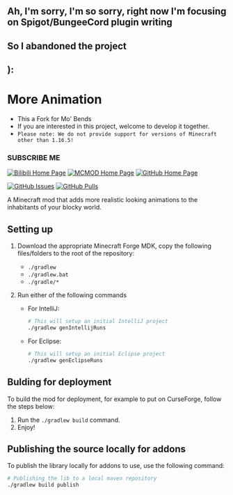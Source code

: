## Ah, I'm sorry, I'm so sorry, right now I'm focusing on Spigot/BungeeCord plugin writing
## So I abandoned the project
## ):

# More Animation 


- This a Fork for Mo' Bends
- If you are interested in this project, welcome to develop it together.
- `Please note: We do not provide support for versions of Minecraft other than 1.16.5!`
<!--
[![Bilibili Icon](https://www.bilibili.com/favicon.ico)](https://space.bilibili.com/1098279072)
[![Bilibili Home Page](https://img.shields.io/badge/-SUBSCRIBE%20ME-blue.svg?style=flat-square)](https://space.bilibili.com/1098279072)
-->
### SUBSCRIBE ME
[![Bilibili Home Page](https://img.shields.io/badge/-bilibili-blue.svg?style=flat-square)](https://space.bilibili.com/1098279072)
[![MCMOD Home Page](https://img.shields.io/badge/-mcmod-darkgreen.svg?style=flat-square)](https://center.mcmod.cn/420490/)
[![GitHub Home Page](https://img.shields.io/badge/-Github-gray.svg?style=flat-square)](https://github.com/At87668/)

[![GitHub Issues](https://img.shields.io/badge/Github%20Issues-0%20Open-brightgreen.svg?style=flat-square)](https://github.com/At87668/MoreAnimation/isseus)
[![GitHub Pulls](https://img.shields.io/badge/Github%20Pulls-0%20Pull%20requests-brightgreen.svg?style=flat-square)](https://github.com/At87668/MoreAnimation/pulls)

A Minecraft mod that adds more realistic looking animations to the inhabitants of your blocky world.

## Setting up
1. Download the appropriate Minecraft Forge MDK, copy the following files/folders to the root of the repository:
    - `./gradlew`
    - `./gradlew.bat`
    - `./gradle/*`
    
2. Run either of the following commands
    - For IntelliJ:
        ```bash
        # This will setup an initial IntelliJ project
        ./gradlew genIntellijRuns
        ```
    - For Eclipse:
        ```bash
        # This will setup an initial Eclipse project
        ./gradlew genEclipseRuns
        ```

## Bulding for deployment
To build the mod for deployment, for example to put on CurseForge, follow the steps below:
1. Run the `./gradlew build` command.
2. Enjoy!

## Publishing the source locally for addons
To publish the library locally for addons to use, use the following command:
```bash
# Publishing the lib to a local maven repository
./gradlew build publish
```
